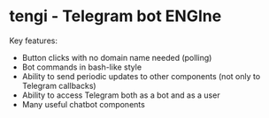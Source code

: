 # tengi - Telegram bot ENGIne

Key features:
- Button clicks with no domain name needed (polling)
- Bot commands in bash-like style
- Ability to send periodic updates to other components (not only to Telegram callbacks) 
- Ability to access Telegram both as a bot and as a user
- Many useful chatbot components
